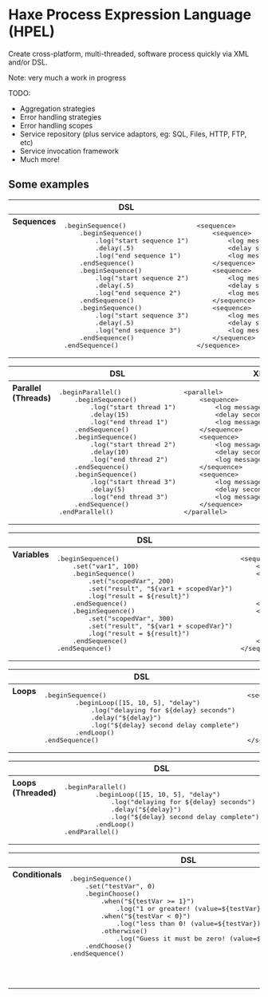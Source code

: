 Haxe Process Expression Language (HPEL)
================================
Create cross-platform, multi-threaded, software process quickly via XML and/or DSL.

Note: very much a work in progress

TODO:
- Aggregation strategies
- Error handling strategies
- Error handling scopes
- Service repository (plus service adaptors, eg: SQL, Files, HTTP, FTP, etc)
- Service invocation framework 
- Much more!
	
Some examples
-------------------------

<table width="100%">
	<thead>
		<tr>
			<th></th>
			<th width="50%">DSL</th>
			<th width="50%">XML</th>
		</tr>
	</thead>
	<tr>
		<th valign="top" align="left">Sequences</th>
		<td>
<pre>
.beginSequence()
	.beginSequence()
		.log("start sequence 1")
		.delay(.5)
		.log("end sequence 1")
	.endSequence()
	.beginSequence()
		.log("start sequence 2")
		.delay(.5)
		.log("end sequence 2")
	.endSequence()
	.beginSequence()
		.log("start sequence 3")
		.delay(.5)
		.log("end sequence 3")
	.endSequence()
.endSequence()
</pre>
		</td>
		<td>
<pre>
&lt;sequence&gt;
	&lt;sequence&gt;
		&lt;log message="start sequence 1" /&gt;
		&lt;delay seconds=".5" /&gt;
		&lt;log message="end sequence 1" /&gt;
	&lt;/sequence&gt;
	&lt;sequence&gt;
		&lt;log message="start sequence 2" /&gt;
		&lt;delay seconds=".5" /&gt;
		&lt;log message="end sequence 2" /&gt;
	&lt;/sequence&gt;
	&lt;sequence&gt;
		&lt;log message="start sequence 3" /&gt;
		&lt;delay seconds=".5" /&gt;
		&lt;log message="end sequence 3" /&gt;
	&lt;/sequence&gt;
&lt;/sequence&gt;
</pre>
		</td>
	</tr>

</table>

	
<table width="100%">
	<thead>
		<tr>
			<th></th>
			<th width="50%">DSL</th>
			<th width="50%">XML</th>
		</tr>
	</thead>
	<tr>
		<th valign="top" align="left">Parallel<br/>(Threads)</th>
		<td>
<pre>
.beginParallel()
	.beginSequence()
		.log("start thread 1")
		.delay(15)
		.log("end thread 1")
	.endSequence()
	.beginSequence()
		.log("start thread 2")
		.delay(10)
		.log("end thread 2")
	.endSequence()
	.beginSequence()
		.log("start thread 3")
		.delay(5)
		.log("end thread 3")
	.endSequence()
.endParallel()
</pre>
		</td>
		<td>
<pre>
&lt;parallel&gt;
	&lt;sequence&gt;
		&lt;log message="start thread 1" /&gt;
		&lt;delay seconds="15" /&gt;
		&lt;log message="end thread 1" /&gt;
	&lt;/sequence&gt;
	&lt;sequence&gt;
		&lt;log message="start thread 2" /&gt;
		&lt;delay seconds="10" /&gt;
		&lt;log message="end thread 2" /&gt;
	&lt;/sequence&gt;
	&lt;sequence&gt;
		&lt;log message="start thread 3" /&gt;
		&lt;delay seconds="5" /&gt;
		&lt;log message="end thread 3" /&gt;
	&lt;/sequence&gt;
&lt;/parallel&gt;
</pre>
		</td>
	</tr>		
</table>

	
<table width="100%">
	<thead>
		<tr>
			<th></th>
			<th width="50%">DSL</th>
			<th width="50%">XML</th>
		</tr>
	</thead>
	<tr>
		<th valign="top" align="left">Variables</th>
		<td>
<pre>
.beginSequence()
	.set("var1", 100)
	.beginSequence()
		.set("scopedVar", 200)
		.set("result", "${var1 + scopedVar}")
		.log("result = ${result}")
	.endSequence()
	.beginSequence()
		.set("scopedVar", 300)
		.set("result", "${var1 + scopedVar}")
		.log("result = ${result}")
	.endSequence()
.endSequence()
</pre>
		</td>
		<td>
<pre>
&lt;sequence&gt;
	&lt;set var="var1" value="100" /&gt;
	&lt;sequence&gt;
		&lt;set var="scopedVar" value="200" /&gt;
		&lt;set var="result" value="${var1 + scopedVar}" /&gt;
		&lt;log message="result = ${result}" /&gt;
	&lt;/sequence&gt;
	&lt;sequence&gt;
		&lt;set var="scopedVar" value="300" /&gt;
		&lt;set var="result" value="${var1 + scopedVar}" /&gt;
		&lt;log message="result = ${result}" /&gt;
	&lt;/sequence&gt;
&lt;/sequence&gt;
</pre>
		</td>
	</tr>		
</table>

	
<table width="100%">
	<thead>
		<tr>
			<th></th>
			<th width="50%">DSL</th>
			<th width="50%">XML</th>
		</tr>
	</thead>
	<tr>
		<th valign="top" align="left">Loops</th>
		<td>
<pre>
.beginSequence()
		.beginLoop([15, 10, 5], "delay")
			.log("delaying for ${delay} seconds")
			.delay("${delay}")
			.log("${delay} second delay complete")
		.endLoop()
.endSequence()
</pre>
		</td>
		<td>
<pre>
&lt;sequence&gt;
	&lt;loop items="[15, 10, 5]" var="delay"&gt;
		&lt;log message="delaying for ${delay} seconds" /&gt;
		&lt;delay seconds="${delay}" /&gt;
		&lt;log message="${delay} second delay complete" /&gt;
	&lt;/loop&gt;
&lt;/sequence&gt;
</pre>
		</td>
	</tr>		
</table>

	
<table width="100%">
	<thead>
		<tr>
			<th></th>
			<th width="50%">DSL</th>
			<th width="50%">XML</th>
		</tr>
	</thead>
	<tr>
		<th valign="top" align="left">Loops<br/>(Threaded)</th>
		<td>
<pre>
.beginParallel()
		.beginLoop([15, 10, 5], "delay")
			.log("delaying for ${delay} seconds")
			.delay("${delay}")
			.log("${delay} second delay complete")
		.endLoop()
.endParallel()
</pre>
		</td>
		<td>
<pre>
&lt;parallel&gt;
	&lt;loop items="[15, 10, 5]" var="delay"&gt;
		&lt;log message="delaying for ${delay} seconds" /&gt;
		&lt;delay seconds="${delay}" /&gt;
		&lt;log message="${delay} second delay complete" /&gt;
	&lt;/loop&gt;
&lt;/parallel&gt;
</pre>
		</td>
	</tr>		
</table>

	
<table width="100%">
	<thead>
		<tr>
			<th></th>
			<th width="50%">DSL</th>
			<th width="50%">XML</th>
		</tr>
	</thead>
	<tr>
		<th valign="top" align="left">Conditionals</th>
		<td valign="top">
<pre>
.beginSequence()
	.set("testVar", 0)
	.beginChoose()
		.when("${testVar &gt;= 1}")
			.log("1 or greater! (value=${testVar})")
		.when("${testVar &lt; 0}")
			.log("less than 0! (value=${testVar})")
		.otherwise()
			.log("Guess it must be zero! (value=${testVar})")
	.endChoose()
.endSequence()
</pre>
		</td>
		<td>
<pre>
&lt;sequence&gt;
	&lt;set var="testVar" value="0" /&gt;
	&lt;choose&gt;
		&lt;when condition="${testVar &gt;= 1}"&gt;
			&lt;log message="1 or greater! (value=${testVar})" /&gt;
		&lt;/when&gt;
		&lt;when condition="${testVar &lt; 0}"&gt;
			&lt;log message="less than 0! (value=${testVar})" /&gt;
		&lt;/when&gt;
		&lt;otherwise&gt;
			&lt;log message="Guess it must be zero! (value=${testVar})" /&gt;
		&lt;/otherwise&gt;
	&lt;/choose&gt;
&lt;/sequence&gt;
</pre>
		</td>
	</tr>		
</table>
